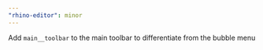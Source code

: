 ```yaml
---
"rhino-editor": minor
---
```


Add `main__toolbar` to the main toolbar to differentiate from the bubble menu
